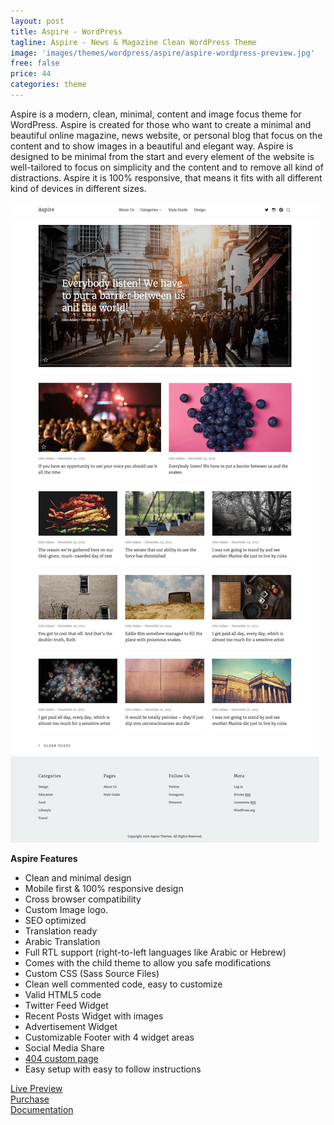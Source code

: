 ```yaml
---
layout: post
title: Aspire - WordPress
tagline: Aspire - News & Magazine Clean WordPress Theme
image: 'images/themes/wordpress/aspire/aspire-wordpress-preview.jpg'
free: false
price: 44
categories: theme
---
```


Aspire is a modern, clean, minimal, content and image focus theme for WordPress. Aspire is created for those who want to create a minimal and beautiful online magazine, news website, or personal blog that focus on the content and to show images in a beautiful and elegant way. Aspire is designed to be minimal from the start and every element of the website is well-tailored to focus on simplicity and the content and to remove all kind of distractions. Aspire it is 100% responsive, that means it fits with all different kind of devices in different sizes.

![aspire-wordpress-full-preview](/images/themes/wordpress/aspire/aspire-wordpress-full-preview.png)

**Aspire Features**

- Clean and minimal design
- Mobile first &amp; 100% responsive design
- Cross browser compatibility
- Custom Image logo.
- SEO optimized
- Translation ready
- Arabic Translation
- Full RTL support (right-to-left languages like Arabic or Hebrew)
- Comes with the child theme to allow you safe modifications
- Custom CSS (Sass Source Files)
- Clean well commented code, easy to customize
- Valid HTML5 code
- Twitter Feed Widget
- Recent Posts Widget with images
- Advertisement Widget
- Customizable Footer with 4 widget areas
- Social Media Share
- <a href="http://aspire-wp.aspirethemes.com/404">404 custom page</a>
- Easy setup with easy to follow instructions

<div class="row">
  <div class="column medium-4 large-4">
    <a class="button button--large button--expand" href="http://aspire-wordpress.aspirethemes.com/" target="_blank">Live Preview</a>
  </div>
  <div class="column medium-4 large-4">
    <a class="button button--expand button--large button--success" href="http://themeforest.net/item/-aspire-news-magazine-clean-wordpress-theme/15086977" target="_blank">Purchase</a>
  </div>
  <div class="column medium-4 large-4">
    <a class="button button--large button--expand" href="http://aspirethemes.com/docs/aspire-wordpress.html" target="_blank">Documentation</a>
  </div>
</div>